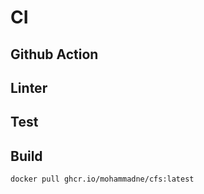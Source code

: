 # CI

## Github Action

## Linter

## Test

## Build

```bash
docker pull ghcr.io/mohammadne/cfs:latest
```
